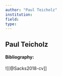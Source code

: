 ```yaml
---
author: "Paul Teicholz"
institution:
field:
type:
---
```


## Paul Teicholz
#### Bibliography:

![[@Sacks2018-cv]]
